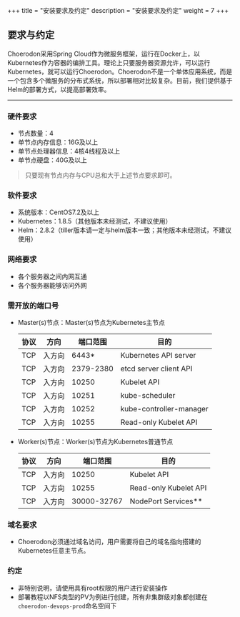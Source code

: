 +++
title = "安装要求及约定"
description = "安装要求及约定"
weight = 7
+++

## 要求与约定

Choerodon采用Spring Cloud作为微服务框架，运行在Docker上，以Kubernetes作为容器的编排工具。理论上只要服务器资源允许，可以运行Kubernetes，就可以运行Choerodon。Choerodon不是一个单体应用系统，而是一个包含多个微服务的分布式系统，所以部署相对比较复杂。目前，我们提供基于Helm的部署方式，以提高部署效率。

---

### 硬件要求
- 节点数量：4    
- 单节点内存信息：16G及以上
- 单节点处理器信息：4核4线程及以上
- 单节点硬盘：40G及以上
<blockquote class="note">
只要现有节点内存与CPU总和大于上述节点要求即可。
</blockquote>

### 软件要求
- 系统版本：CentOS7.2及以上
- Kubernetes：1.8.5（其他版本未经测试，不建议使用）
- Helm：2.8.2（tiller版本请一定与helm版本一致；其他版本未经测试，不建议使用）

### 网络要求
- 各个服务器之间内网互通
- 各个服务器能够访问外网

### 需开放的端口号
- Master(s)节点：Master(s)节点为Kubernetes主节点

    协议|方向|端口范围|目的
    ---|---|---|---
    TCP	|入方向|6443*|Kubernetes API server
    TCP	|入方向|2379-2380|etcd server client API
    TCP	|入方向|10250|Kubelet API
    TCP	|入方向|10251|kube-scheduler
    TCP	|入方向|10252|kube-controller-manager
    TCP	|入方向|10255|Read-only Kubelet API
    
- Worker(s)节点：Worker(s)节点为Kubernetes普通节点

    协议|方向|端口范围|目的
    ---|---|---|---
    TCP|入方向|10250	|Kubelet API
    TCP|入方向|10255	|Read-only Kubelet API
    TCP|入方向|30000-32767|	NodePort Services**

### 域名要求
- Choerodon必须通过域名访问，用户需要将自己的域名指向搭建的Kubernetes任意主节点。

### 约定
- 非特别说明，请使用具有root权限的用户进行安装操作
- 部署教程以NFS类型的PV为例进行创建，所有非集群级对象都创建在`choerodon-devops-prod`命名空间下